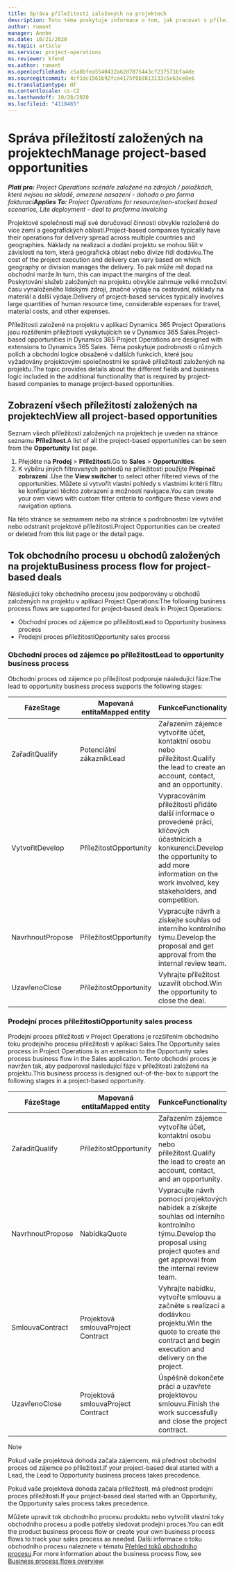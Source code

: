 ```yaml
---
title: Správa příležitostí založených na projektech
description: Toto téma poskytuje informace o tom, jak pracovat s příležitostmi, které souvisejí s projekty.
author: rumant
manager: Annbe
ms.date: 10/21/2020
ms.topic: article
ms.service: project-operations
ms.reviewer: kfend
ms.author: rumant
ms.openlocfilehash: c5a8bfea5540432a62d7075443cf237571bfa4de
ms.sourcegitcommit: 4cf1dc1561b92fca4175f0b3813133c5e63ce8e6
ms.translationtype: HT
ms.contentlocale: cs-CZ
ms.lasthandoff: 10/28/2020
ms.locfileid: "4118465"
---
```

# <a name="manage-project-based-opportunities"></a><span data-ttu-id="6687b-103">Správa příležitostí založených na projektech</span><span class="sxs-lookup"><span data-stu-id="6687b-103">Manage project-based opportunities</span></span>

<span data-ttu-id="6687b-104">_**Platí pro:** Project Operations scénáře založené na zdrojích / položkách, které nejsou na skladě, omezené nasazení - dohoda o pro forma fakturaci_</span><span class="sxs-lookup"><span data-stu-id="6687b-104">_**Applies To:** Project Operations for resource/non-stocked based scenarios, Lite deployment - deal to proforma invoicing_</span></span>

<span data-ttu-id="6687b-105">Projektové společnosti mají své doručovací činnosti obvykle rozložené do více zemí a geografických oblastí.</span><span class="sxs-lookup"><span data-stu-id="6687b-105">Project-based companies typically have their operations for delivery spread across multiple countries and geographies.</span></span> <span data-ttu-id="6687b-106">Náklady na realizaci a dodání projektu se mohou lišit v závislosti na tom, která geografická oblast nebo divize řídí dodávku.</span><span class="sxs-lookup"><span data-stu-id="6687b-106">The cost of the project execution and delivery can vary  based on which geography or division manages the delivery.</span></span> <span data-ttu-id="6687b-107">To pak může mít dopad na obchodní marže.</span><span class="sxs-lookup"><span data-stu-id="6687b-107">In turn, this can impact the margins of the deal.</span></span> <span data-ttu-id="6687b-108">Poskytování služeb založených na projektu obvykle zahrnuje velké množství času vynaloženého lidskými zdroji, značné výdaje na cestování, náklady na materiál a další výdaje.</span><span class="sxs-lookup"><span data-stu-id="6687b-108">Delivery of project-based services typically involves large quantities of human resource time, considerable expenses for travel, material costs, and other expenses.</span></span>

<span data-ttu-id="6687b-109">Příležitosti založené na projektu v aplikaci Dynamics 365 Project Operations jsou rozšířením příležitostí vyskytujících se v Dynamics 365 Sales.</span><span class="sxs-lookup"><span data-stu-id="6687b-109">Project-based opportunities in Dynamics 365 Project Operations are designed with extensions to Dynamics 365 Sales.</span></span> <span data-ttu-id="6687b-110">Téma poskytuje podrobnosti o různých polích a obchodní logice obsažené v dalších funkcích, které jsou vyžadovány projektovými společnostmi ke správě příležitostí založených na projektu.</span><span class="sxs-lookup"><span data-stu-id="6687b-110">The topic provides details about the different fields and business logic included in the additional functionality that is required by project-based companies to manage project-based opportunities.</span></span>

## <a name="view-all-project-based-opportunities"></a><span data-ttu-id="6687b-111">Zobrazení všech příležitostí založených na projektech</span><span class="sxs-lookup"><span data-stu-id="6687b-111">View all project-based opportunities</span></span>

<span data-ttu-id="6687b-112">Seznam všech příležitostí založených na projektech je uveden na stránce seznamu **Příležitost**.</span><span class="sxs-lookup"><span data-stu-id="6687b-112">A list of all the project-based opportunities can be seen from the **Opportunity** list page.</span></span> 

1. <span data-ttu-id="6687b-113">Přejděte na **Prodej** > **Příležitosti**.</span><span class="sxs-lookup"><span data-stu-id="6687b-113">Go to **Sales** > **Opportunities**.</span></span>
2. <span data-ttu-id="6687b-114">K výběru jiných filtrovaných pohledů na příležitosti použijte **Přepínač zobrazení** .</span><span class="sxs-lookup"><span data-stu-id="6687b-114">Use the **View switcher** to select other filtered views of the opportunities.</span></span> <span data-ttu-id="6687b-115">Můžete si vytvořit vlastní pohledy s vlastními kritérii filtru ke konfiguraci těchto zobrazení a možností navigace.</span><span class="sxs-lookup"><span data-stu-id="6687b-115">You can create your own views with custom filter criteria to configure these views and navigation options.</span></span>

<span data-ttu-id="6687b-116">Na této stránce se seznamem nebo na stránce s podrobnostmi lze vytvářet nebo odstranit projektové příležitosti.</span><span class="sxs-lookup"><span data-stu-id="6687b-116">Project Opportunities can be created or deleted from this list page or the detail page.</span></span>

## <a name="business-process-flow-for-project-based-deals"></a><span data-ttu-id="6687b-117">Tok obchodního procesu u obchodů založených na projektu</span><span class="sxs-lookup"><span data-stu-id="6687b-117">Business process flow for project-based deals</span></span>

<span data-ttu-id="6687b-118">Následující toky obchodního procesu jsou podporovány u obchodů založených na projektu v aplikaci Project Operations:</span><span class="sxs-lookup"><span data-stu-id="6687b-118">The following business process flows are supported for project-based deals in Project Operations:</span></span>

- <span data-ttu-id="6687b-119">Obchodní proces od zájemce po příležitost</span><span class="sxs-lookup"><span data-stu-id="6687b-119">Lead to Opportunity business process</span></span>
- <span data-ttu-id="6687b-120">Prodejní proces příležitosti</span><span class="sxs-lookup"><span data-stu-id="6687b-120">Opportunity sales process</span></span>

### <a name="lead-to-opportunity-business-process"></a><span data-ttu-id="6687b-121">Obchodní proces od zájemce po příležitost</span><span class="sxs-lookup"><span data-stu-id="6687b-121">Lead to opportunity business process</span></span> 
<span data-ttu-id="6687b-122">Obchodní proces od zájemce po příležitost podporuje následující fáze:</span><span class="sxs-lookup"><span data-stu-id="6687b-122">The lead to opportunity business process supports the following stages:</span></span>

| <span data-ttu-id="6687b-123">Fáze</span><span class="sxs-lookup"><span data-stu-id="6687b-123">Stage</span></span> | <span data-ttu-id="6687b-124">Mapovaná entita</span><span class="sxs-lookup"><span data-stu-id="6687b-124">Mapped entity</span></span> | <span data-ttu-id="6687b-125">Funkce</span><span class="sxs-lookup"><span data-stu-id="6687b-125">Functionality</span></span> |
| --- | --- | --- |
| <span data-ttu-id="6687b-126">Zařadit</span><span class="sxs-lookup"><span data-stu-id="6687b-126">Qualify</span></span> | <span data-ttu-id="6687b-127">Potenciální zákazník</span><span class="sxs-lookup"><span data-stu-id="6687b-127">Lead</span></span> | <span data-ttu-id="6687b-128">Zařazením zájemce vytvoříte účet, kontaktní osobu nebo příležitost.</span><span class="sxs-lookup"><span data-stu-id="6687b-128">Qualify the lead to create an account, contact, and an opportunity.</span></span> |
| <span data-ttu-id="6687b-129">Vytvořit</span><span class="sxs-lookup"><span data-stu-id="6687b-129">Develop</span></span> | <span data-ttu-id="6687b-130">Příležitost</span><span class="sxs-lookup"><span data-stu-id="6687b-130">Opportunity</span></span> | <span data-ttu-id="6687b-131">Vypracováním příležitosti přidáte další informace o provedené práci, klíčových účastnících a konkurenci.</span><span class="sxs-lookup"><span data-stu-id="6687b-131">Develop the opportunity to add more information on the work involved, key stakeholders, and competition.</span></span> |
| <span data-ttu-id="6687b-132">Navrhnout</span><span class="sxs-lookup"><span data-stu-id="6687b-132">Propose</span></span> | <span data-ttu-id="6687b-133">Příležitost</span><span class="sxs-lookup"><span data-stu-id="6687b-133">Opportunity</span></span> | <span data-ttu-id="6687b-134">Vypracujte návrh a získejte souhlas od interního kontrolního týmu.</span><span class="sxs-lookup"><span data-stu-id="6687b-134">Develop the proposal and get approval from the internal review team.</span></span> |
| <span data-ttu-id="6687b-135">Uzavřeno</span><span class="sxs-lookup"><span data-stu-id="6687b-135">Close</span></span> | <span data-ttu-id="6687b-136">Příležitost</span><span class="sxs-lookup"><span data-stu-id="6687b-136">Opportunity</span></span> | <span data-ttu-id="6687b-137">Vyhrajte příležitost uzavřít obchod.</span><span class="sxs-lookup"><span data-stu-id="6687b-137">Win the opportunity to close the deal.</span></span> |

### <a name="opportunity-sales-process"></a><span data-ttu-id="6687b-138">Prodejní proces příležitosti</span><span class="sxs-lookup"><span data-stu-id="6687b-138">Opportunity sales process</span></span>
<span data-ttu-id="6687b-139">Prodejní proces příležitosti v Project Operations je rozšířením obchodního toku prodejního procesu příležitosti v aplikaci Sales.</span><span class="sxs-lookup"><span data-stu-id="6687b-139">The Opportunity sales process in Project Operations is an extension to the Opportunity sales process business flow in the Sales application.</span></span> <span data-ttu-id="6687b-140">Tento obchodní proces je navržen tak, aby podporoval následující fáze v příležitosti založené na projektu.</span><span class="sxs-lookup"><span data-stu-id="6687b-140">This business process is designed out-of-the-box to support the following stages in a project-based opportunity.</span></span>

| <span data-ttu-id="6687b-141">Fáze</span><span class="sxs-lookup"><span data-stu-id="6687b-141">Stage</span></span> | <span data-ttu-id="6687b-142">Mapovaná entita</span><span class="sxs-lookup"><span data-stu-id="6687b-142">Mapped entity</span></span> | <span data-ttu-id="6687b-143">Funkce</span><span class="sxs-lookup"><span data-stu-id="6687b-143">Functionality</span></span> |
| --- | --- | --- |
| <span data-ttu-id="6687b-144">Zařadit</span><span class="sxs-lookup"><span data-stu-id="6687b-144">Qualify</span></span> | <span data-ttu-id="6687b-145">Příležitost</span><span class="sxs-lookup"><span data-stu-id="6687b-145">Opportunity</span></span> | <span data-ttu-id="6687b-146">Zařazením zájemce vytvoříte účet, kontaktní osobu nebo příležitost.</span><span class="sxs-lookup"><span data-stu-id="6687b-146">Qualify the lead to create an account, contact, and an opportunity.</span></span> |
| <span data-ttu-id="6687b-147">Navrhnout</span><span class="sxs-lookup"><span data-stu-id="6687b-147">Propose</span></span> | <span data-ttu-id="6687b-148">Nabídka</span><span class="sxs-lookup"><span data-stu-id="6687b-148">Quote</span></span> | <span data-ttu-id="6687b-149">Vypracujte návrh pomocí projektových nabídek a získejte souhlas od interního kontrolního týmu.</span><span class="sxs-lookup"><span data-stu-id="6687b-149">Develop the proposal using project quotes and get approval from the internal review team.</span></span> |
| <span data-ttu-id="6687b-150">Smlouva</span><span class="sxs-lookup"><span data-stu-id="6687b-150">Contract</span></span> | <span data-ttu-id="6687b-151">Projektová smlouva</span><span class="sxs-lookup"><span data-stu-id="6687b-151">Project Contract</span></span> | <span data-ttu-id="6687b-152">Vyhrajte nabídku, vytvořte smlouvu a začněte s realizací a dodávkou projektu.</span><span class="sxs-lookup"><span data-stu-id="6687b-152">Win the quote to create the contract and begin execution and delivery on the project.</span></span> |
| <span data-ttu-id="6687b-153">Uzavřeno</span><span class="sxs-lookup"><span data-stu-id="6687b-153">Close</span></span> | <span data-ttu-id="6687b-154">Projektová smlouva</span><span class="sxs-lookup"><span data-stu-id="6687b-154">Project Contract</span></span> | <span data-ttu-id="6687b-155">Úspěšně dokončete práci a uzavřete projektovou smlouvu.</span><span class="sxs-lookup"><span data-stu-id="6687b-155">Finish the work successfully and close the project contract.</span></span> |

> [!NOTE]
> <span data-ttu-id="6687b-156">Pokud vaše projektová dohoda začala zájemcem, má přednost obchodní proces od zájemce po příležitost.</span><span class="sxs-lookup"><span data-stu-id="6687b-156">If your project-based deal started with a Lead, the Lead to Opportunity business process takes precedence.</span></span>
>
> <span data-ttu-id="6687b-157">Pokud vaše projektová dohoda začala příležitostí, má přednost prodejní proces příležitosti.</span><span class="sxs-lookup"><span data-stu-id="6687b-157">If your project-based deal started with an Opportunity, the Opportunity sales process takes precedence.</span></span>

<span data-ttu-id="6687b-158">Můžete upravit tok obchodního procesu produktu nebo vytvořit vlastní toky obchodního procesu a podle potřeby sledovat prodejní proces.</span><span class="sxs-lookup"><span data-stu-id="6687b-158">You can edit the product business process flow or create your own business process flows to track your sales process as needed.</span></span> <span data-ttu-id="6687b-159">Další informace o toku obchodního procesu naleznete v tématu [Přehled toků obchodního procesu](https://docs.microsoft.com/dynamics365/customerengagement/on-premises/customize/business-process-flows-overview).</span><span class="sxs-lookup"><span data-stu-id="6687b-159">For more information about the business process flow, see [Business process flows overview](https://docs.microsoft.com/dynamics365/customerengagement/on-premises/customize/business-process-flows-overview).</span></span>
